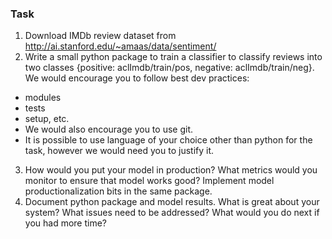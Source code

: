 ### Task

1. Download IMDb review dataset from http://ai.stanford.edu/~amaas/data/sentiment/
2. Write a small python package to train a classifier to classify reviews into two classes {positive: aclImdb/train/pos, negative: aclImdb/train/neg}. We would encourage you to follow best dev practices:
* modules
* tests
* setup, etc.
* We would also encourage you to use git.
* It is possible to use language of your choice other than python for the task, however we would need you to justify it.
3. How would you put your model in production? What metrics would you monitor to ensure that model works good? Implement model productionalization bits in the same package.
4. Document python package and model results. What is great about your system? What issues need to be addressed? What would you do next if you had more time?
